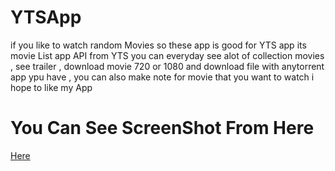 # YTSApp
if you like to watch random Movies so these app is good for YTS app its movie List app API from YTS  you can everyday see alot of collection movies , see trailer , download movie 720 or 1080 and download file with anytorrent app ypu have , you can also make note for movie that you want to watch i hope to like my App 
# You Can See ScreenShot  From Here
[Here](https://photos.app.goo.gl/cZw5fL8FjcGpnm9q9)

